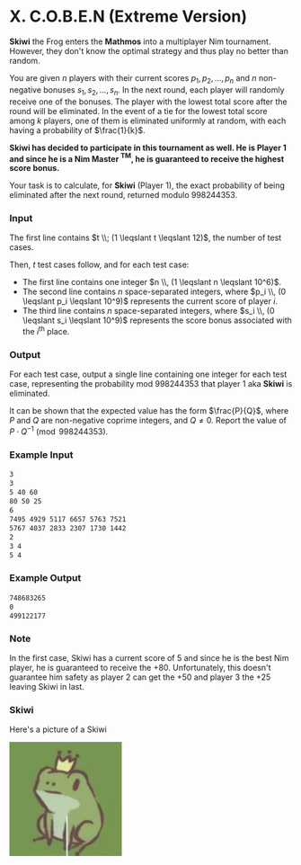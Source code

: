 # X. C.O.B.E.N (Extreme Version)

**Skiwi** the Frog enters the **Mathmos** into a multiplayer Nim tournament. However, they don't know the optimal strategy and thus play no better than random.

You are given $n$ players with their current scores $p_1, p_2, \ldots, p_n$ and $n$ non-negative bonuses $s_1, s_2, \ldots, s_n$. In the next round, each player will randomly receive one of the bonuses. The player with the lowest total score after the round will be eliminated. In the event of a tie for the lowest total score among $k$ players, one of them is eliminated uniformly at random, with each having a probability of $\frac{1}{k}$.

**Skiwi has decided to participate in this tournament as well. He is Player 1 and since he is a Nim Master $^{\text{TM}}$, he is guaranteed to receive the highest score bonus.**

Your task is to calculate, for **Skiwi** (Player 1), the exact probability of being eliminated after the next round, returned modulo $998244353$.

### Input
The first line contains $t \\; (1 \leqslant t \leqslant 12)$, the number of test cases.

Then, $t$ test cases follow, and for each test case:

- The first line contains one integer $n \\, (1 \leqslant n \leqslant 10^6)$.
- The second line contains $n$ space-separated integers, where $p_i \\, (0 \leqslant p_i \leqslant 10^9)$ represents the current score of player $i$.
- The third line contains $n$ space-separated integers, where $s_i \\, (0 \leqslant s_i \leqslant 10^9)$ represents the score bonus associated with the $i^{\text{th}}$ place.


### Output
For each test case, output a single line containing one integer for each test case, representing the probability $\text{mod } 998244353$ that player $1$ aka **Skiwi** is eliminated.

It can be shown that the expected value has the form $\frac{P}{Q}$, where $P$ and $Q$ are non-negative coprime integers, and $Q \neq 0$. Report the value of $P \cdot Q^{-1} \pmod{998244353}$.

### Example Input
```
3
3
5 40 60
80 50 25
6
7495 4929 5117 6657 5763 7521
5767 4037 2833 2307 1730 1442
2
3 4
5 4
```

### Example Output
```
748683265
0
499122177
```

### Note
In the first case, Skiwi has a current score of $5$ and since he is the best Nim player, he is guaranteed to receive the $+80$. Unfortunately, this doesn't guarantee him safety as player 2 can get the $+50$ and player 3 the $+25$ leaving Skiwi in last.

### Skiwi
Here's a picture of a Skiwi

<img src="assets/skiwi.png" alt="Skiwi" width="200">
